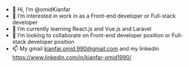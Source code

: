 - 👋 Hi, I’m @omidKianfar
- 👀 I’m interested in work in as a Front-end developer or Full-stack developer
- 🌱 I’m currently learning React.js and Vue.js and Laravel
- 💞️ I’m looking to collaborate on Front-end developer position or Full-stack developer position
- 📫 My gmail kianfar.omid.990@gmail.com and my linkedin https://www.linkedin.com/in/kianfar-omid1990/

